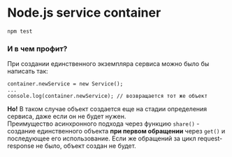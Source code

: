 # Node.js service container

```
npm test
```

### И в чем профит?

При создании единственного экземпляра сервиса можно было бы написать так:
```node
container.newService = new Service();
...
console.log(container.newService); // возвращается тот же объект
```
**Но!** В таком случае объект создается еще на стадии определения сервиса, даже если он не будет нужен.<br>
Преимущество асинхронного подхода через функцию `share()` - создание единственного объекта **при первом обращении** через `get()` и последующее его использование. Если же обращений за цикл request-response не было, объект создан не будет.
